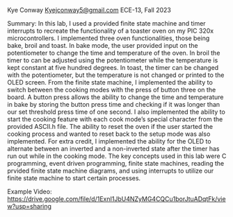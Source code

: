 Kye Conway 
Kyejconway5@gmail.com
ECE-13, Fall 2023

Summary: 
  In this lab, I used a provided finite state machine and timer interrupts to recreate the functionality 
  of a toaster oven on my PIC 320x microcontrollers. I implemented three oven functionalities, those being bake, 
  broil and toast. In bake mode, the user provided input on the potentiometer to change the time and temperature 
  of the oven. In broil the timer to can be adjusted using the potentiometer while the temperature is kept constant 
  at five hundred degrees. In toast, the timer can be changed with the potentiometer, but the temperature is not 
  changed or printed to the OLED screen. From the finite state machine, I implemented the ability to switch between 
  the cooking modes with the press of button three on the board. A button press allows the ability to change the time 
  and temperature in bake by storing the button press time and checking if it was longer than our set threshold press 
  time of one second. I also implemented the ability to start the cooking feature with each cook mode’s special 
  character from the provided ASCII.h file. The ability to reset the oven if the user started the cooking process 
  and wanted to reset back to the setup mode was also implemented. For extra credit, I implemented the ability for 
  the OLED to alternate between an inverted and a non-inverted state after the timer has run out while in the 
  cooking mode. The key concepts used in this lab were C programming, event driven programming, finite state machines,
  reading the prvided finite state machine diagrams, and using interrupts to utilize our finite state machine to 
  start certain processes. 
  
Example Video: https://drive.google.com/file/d/1ExnI1JbU4NZyMG4CQCu1borJtuADqtFk/view?usp=sharing

